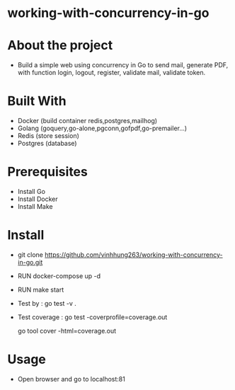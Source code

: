 # working-with-concurrency-in-go

# About the project
- Build a simple web using concurrency in Go to send mail, generate PDF, with function login, logout, register, validate mail, validate token.

# Built With
- Docker (build container redis,postgres,mailhog)
- Golang (goquery,go-alone,pgconn,gofpdf,go-premailer...)
- Redis (store session)
- Postgres (database)

# Prerequisites
- Install Go
- Install Docker
- Install Make

# Install 
- git clone https://github.com/vinhhung263/working-with-concurrency-in-go.git
- RUN docker-compose up -d
- RUN make start
- Test by : 
    go test -v . 
- Test coverage : 
    go test -coverprofile=coverage.out
    
    go tool cover -html=coverage.out
   
# Usage
- Open browser and go to localhost:81
